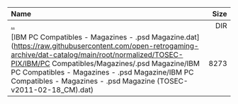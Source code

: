 |Name|Size|
|:---|---:|
|[..](../index.html)|DIR|
|[IBM PC Compatibles - Magazines - .psd Magazine.dat](https://raw.githubusercontent.com/open-retrogaming-archive/dat-catalog/main/root/normalized/TOSEC-PIX/IBM/PC Compatibles/Magazines/.psd Magazine/IBM PC Compatibles - Magazines - .psd Magazine/IBM PC Compatibles - Magazines - .psd Magazine (TOSEC-v2011-02-18_CM).dat)|8273|
